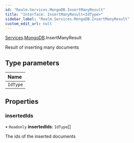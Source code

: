 ```yaml
---
id: "Realm.Services.MongoDB.InsertManyResult"
title: "Interface: InsertManyResult<IdType>"
sidebar_label: "Realm.Services.MongoDB.InsertManyResult"
custom_edit_url: null
---
```


[Services](../namespaces/Realm.Services).[MongoDB](../namespaces/Realm.Services.MongoDB).InsertManyResult

Result of inserting many documents

## Type parameters

| Name |
| :------ |
| `IdType` |

## Properties

### insertedIds

• `Readonly` **insertedIds**: `IdType`[]

The ids of the inserted documents
